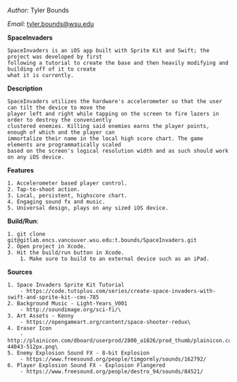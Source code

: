 *Author*: Tyler Bounds
  
*Email*:  tyler.bounds@wsu.edu

**SpaceInvaders**

    SpaceInvaders is an iOS app built with Sprite Kit and Swift; the project was developed by first 
    following a tutorial to create the base and then heavily modifying and building off of it to create 
    what it is currently.

**Description**

    SpaceInvaders utilizes the hardware's accelerometer so that the user can tilt the device to move the 
    player left and right while tapping on the screen to fire lazers in order to destroy the conveniently 
    clustered enemies. Killing said enemies earns the player points, enough of which and the player can 
    immortalize their name in the local high score chart. The game elements are programmatically scaled 
    based on the screen's logical resolution width and as such should work on any iOS device. 

**Features**

    1. Accelerometer based player control.
    2. Tap-to-shoot action.
    3. Local, persistent, highscore chart.
    4. Engaging sound fx and music.
    5. Universal design, plays on any sized iOS device.
        
**Build/Run**:

	1. git clone git@gitlab.encs.vancouver.wsu.edu:t.bounds/SpaceInvaders.git
	2. Open project in Xcode.
	3. Hit the build/run button in Xcode.
        1. Make sure to build to an external device such as an iPad.

**Sources**

    1. Space Invaders Sprite Kit Tutorial
        - https://code.tutsplus.com/series/create-space-invaders-with-swift-and-sprite-kit--cms-785
    2. Background Music - Light-Years_V001
        - http://soundimage.org/sci-fi/\
    3. Art Assets - Kenny
        - https://opengameart.org/content/space-shooter-redux\
    4. Eraser Icon
        - http://plainicon.com/dboard/userprod/2800_a1826/prod_thumb/plainicon.com-44043-512px.png\
    5. Enemy Explosion Sound FX - 8-bit Explosion
        - https://www.freesound.org/people/timgormly/sounds/162792/ 
    6. Player Explosion Sound FX - Explosion Flangered
        - https://www.freesound.org/people/destro_94/sounds/84521/

